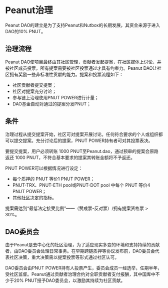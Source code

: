 # Peanut治理

Peanut DAO的建立是为了支持Peanut和Nutbox的长期发展，其资金来源于进入DAO的10% PNUT。

## 治理流程

Peanut DAO使项目最终由其社区管理，贡献者发起提案，在社区媒体上讨论，并被社区成员投票。所有提案需要被社区投票通过才具有约束力。Peanut DAO让社区拥有奖励一些非标准性贡献的能力。提案和投票流程如下：
 
* 社区贡献者提交提案；
* 社区对提案充分讨论；
* 参与链上治理使用PNUT POWER进行计量；
* DAO基金自动对通过的提案分发PNUT；

## 条件

治理过程从提交提案开始，社区可对提案开展讨论。任何符合要求的个人或组织都可以提交提案。充分讨论后的提案，PNUT POWER持有者可对其投票表决。

要提交提案，用户必须转账 1000 PNUT至Peanut.dao，通过预审的提案会原路返还 1000 PNUT，不符合基本要求的提案其转账金额将不予返还。

PNUT POWER可以根据情况进行设定：
* 每个质押的 PNUT 等价1 PNUT POWER；
* PNUT-TRX、PNUT-ETH pool或PNUT-DOT pool 中每个 PNUT 等价4 PNUT POWER；
* 其他社区决定的指标。

提案需达到“最低法定接受比例”——（赞成票-反对票）/拥有提案资格票 > 30%。

## DAO委员会

由于Peanut是去中心化的社区治理，为了适应现实多变的环境和支持持续的贡献者，由DAO委员会处理日常事务。在早期跨链质押等协议发布前，DAO委员会代表社区决策，重大决策需以提案投票等形式通过社区认可。

DAO委员会由PNUT POWER持有人投票产生，委员会成员一经选举，任期半年，受社区监督。Peanut通过贡献者治理合约对全职贡献者支付报酬，其中国库中不少于20% PNUT授予DAO委员会，以激励其持续为社区贡献。
